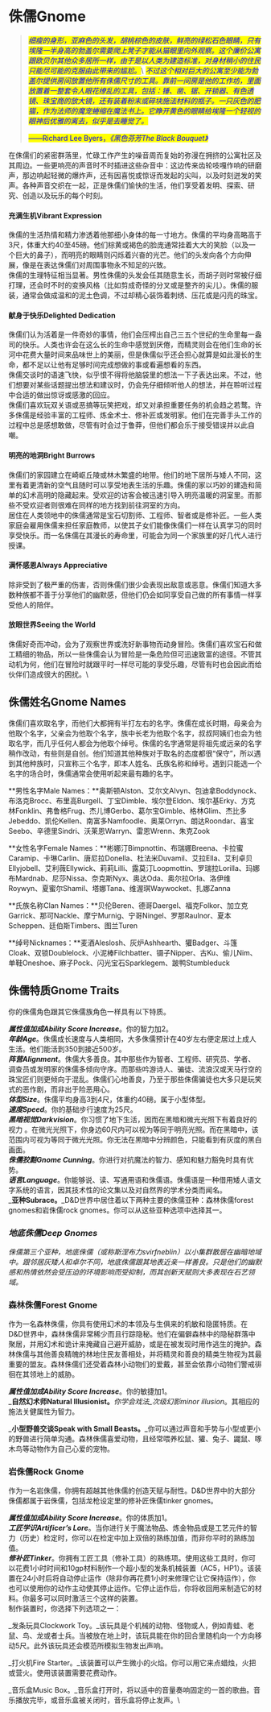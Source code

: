 # 侏儒Gnome

> &#x20;   _<mark style="color:blue;">细瘦的身形，亚麻色的头发，胡桃棕色的皮肤，鲜亮的绿松石色眼睛，只有埃隆一半身高的勃盖尔需要爬上凳子才能从猫眼里向外观察。这个廉价公寓跟欧贝尔其他众多居所一样，由于是以人类为建造标准，对身材稍小的住民只能尽可能的克服由此带来的尴尬。</mark>_\ <mark style="color:blue;"></mark>    <mark style="color:blue;"></mark>_<mark style="color:blue;">不过这个相对巨大的公寓至少能为勃盖尔提供房间放置他所有侏儒尺寸的工具。靠前一间房是他的工作坊，里面放置着一整套令人眼花缭乱的工具，包括：锤、凿、锯、开锁器、有色透镜、珠宝商的放大镜，还有装着粉末或碎块施法材料的瓶子。一只灰色的肥猫，作为法师的魔宠蜷缩在魔法书上。它睁开黄色的眼睛给埃隆一个轻视的眼神后优雅的离去，似乎是去睡觉了。</mark>_
>
> _<mark style="color:blue;">——</mark>_<mark style="color:blue;">Richard Lee Byers，</mark>_<mark style="color:blue;">《黑色芬芳The Black Bouquet》</mark>_

&#x20;   在侏儒们的紧密群落里，忙碌工作产生的噪音周而复始的弥漫在拥挤的公寓社区及其周边。一些更响亮的声音时不时插进这些杂音中：这边传来齿轮吱嘎作响的研磨声，那边响起轻微的爆炸声，还有因喜悦或惊讶而发起的尖叫，以及时刻迸发的笑声。各种声音交织在一起，正是侏儒们愉快的生活，他们享受着发明、探索、研究、创造以及玩乐的每个时刻。

#### **充满生机Vibrant Expression**

&#x20;   侏儒的生活热情和精力渗透着他那细小身体的每一寸地方。侏儒的平均身高略高于3尺，体重大约40至45磅。他们棕黄或褐色的脸庞通常挂着大大的笑脸（以及一个巨大的鼻子），而明亮的眼睛则闪烁着兴奋的光芒。他们的头发向各个方向伸展，像是在表达侏儒们对周围事物永不知足的兴致。\
&#x20;   侏儒的生理特征相当显著。男性侏儒的头发会任其随意生长，而胡子则时常被仔细打理，还会时不时的变换风格（比如剪成奇怪的分叉或是整齐的尖儿）。侏儒的服装，通常会做成温和的泥土色调，不过却精心装饰着刺绣、压花或是闪亮的珠宝。

#### **献身于快乐Delighted Dedication**

&#x20;   侏儒们认为活着是一件奇妙的事情，他们会压榨出自己三五个世纪的生命里每一盎司的快乐。人类也许会在这么长的生命中感觉到厌倦，而精灵则会在他们生命的长河中花费大量时间来品味世上的美丽，但是侏儒似乎还会担心就算是如此漫长的生命，都不足以让他有足够时间完成想做的事或看遍想看的东西。\
&#x20;   侏儒交谈时的语速飞快，似乎恨不得将他脑袋里的想法一下子表达出来。不过，他们想要对某些话题提出想法和建议时，仍会先仔细倾听他人的想法，并在聆听过程中合适的做出惊讶或感激的回应。\
&#x20;   侏儒们喜欢玩双关语或恶搞等玩笑把戏，却又对承担重要任务的机会趋之若鹜。许多侏儒是经验丰富的工程师、炼金术士、修补匠或发明家。他们在完善手头工作的过程中总是感想敢做，尽管有时会过于鲁莽，但他们都会乐于接受错误并以此自嘲。

#### **明亮的地洞Bright Burrows**

&#x20;   侏儒们的家园建立在崎岖丘陵或林木繁盛的地带。他们的地下居所与矮人不同，这里有着更清新的空气且随时可以享受地表生活的乐趣。侏儒的家以巧妙的建造和简单的幻术高明的隐藏起来。受欢迎的访客会被迅速引导入明亮温暖的洞室里。而那些不受欢迎者则很难在同样的地方找到前往洞室的方向。\
&#x20;  居住在人类领地中的侏儒通常是宝石切割师、工程师、智者或是修补匠。一些人类家庭会雇用侏儒来担任家庭教师，以使其子女们能像侏儒们一样在认真学习的同时享受快乐。而一名侏儒在其漫长的寿命里，可能会为同一个家族里的好几代人进行授课。

#### **满怀感恩Always Appreciative**

&#x20;   除非受到了极严重的伤害，否则侏儒们很少会表现出敌意或恶意。侏儒们知道大多数种族都不善于分享他们的幽默感，但他们仍会如同享受自己做的所有事情一样享受他人的陪伴。

#### **放眼世界Seeing the World**

&#x20;   侏儒好奇而冲动，会为了观察世界或洗好新事物而动身冒险。侏儒们喜欢宝石和做工精细的物品，所以一些侏儒会认为冒险是一条危险但可迅速致富的途径。不管其动机为何，他们在冒险时就跟平时一样尽可能的享受乐趣，尽管有时也会因此而给伙伴们造成很大的困扰。\


## **侏儒姓名Gnome Names**

&#x20;   侏儒们喜欢取名字，而他们大都拥有半打左右的名字。侏儒在成长时期，母亲会为他取个名字，父亲会为他取个名字，族中长老为他取个名字，叔叔阿姨们也会为他取名字，而几乎任何人都会为他取个绰号。侏儒的名字通常是将祖先或远亲的名字稍作改动，有些则是自创。他们知道其他种族对于取名的态度都很“保守”，所以遇到其他种族时，只宣称三个名字，即本人姓名、氏族名称和绰号。遇到只能选一个名字的场合时，侏儒通常会使用听起来最有趣的名字。&#x20;

**男性名字Male Names：**奥斯顿Alston、艾尔文Alvyn、包迪拿Boddynock、布洛克Brocc、布里高Burgell、丁宝Dimble、埃尔登Eldon、埃尔基Erky、方克林Fonklin、弗鲁格Frug、杰儿博Gerbo、葛尔宝Gimble、格林Glim、杰比多Jebeddo、凯伦Kellen、南富多Namfoodle、奥莱Orryn、朗达Roondar、喜宝Seebo、辛德里Sindri、沃莱恩Warryn、雷恩Wrenn、朱克Zook

**女性名字Female Names：**彬娜汀Bimpnottin、布瑞娜Breena、卡拉蜜Caramip、卡琳Carlin、唐尼拉Donella、杜法米Duvamil、艾拉Ella、艾利卓贝Ellyjobell、艾利薇Ellywick、莉莉Lilli、露莫汀Loopmottin、罗瑞拉Lorilla、玛娜布Mardnab、尼莎Nissa、奈克斯Nyx、奥达Oda、奥尔拉Orla、洛伊维Roywyn、夏蜜尔Shamil、塔娜Tana、维渥琪Waywocket、扎娜Zanna

**氏族名称Clan Names：**贝伦Beren、德哥Daergel、福克Folkor、加立克Garrick、那可Nackle、摩宁Murnig、宁哥Ningel、罗那Raulnor、夏本Scheppen、廷伯斯Timbers、图兰Turen

**绰号Nicknames：**麦酒Aleslosh、灰炉Ashhearth、獾Badger、斗篷Cloak、双锁Doublelock、小泥棒Filchbatter、镊子Nipper、古Ku、偷儿Nim、单鞋Oneshoe、麻子Pock、闪光宝石Sparklegem、跛鸭Stumbleduck

## **侏儒特质Gnome Traits**

&#x20;   你的侏儒角色跟其它侏儒族角色一样具有以下特质。

&#x20; _**属性值加成Ability Score Increase**_。你的智力加2。\
&#x20; _**年龄Age**_。侏儒成长速度与人类相同，大多侏儒预计在40岁左右便定居过上成人生活。他们能活到350到接近500岁。\
&#x20; _**阵营Alignment**_。侏儒大多善良。其中那些作为智者、工程师、研究员、学者、调查员或发明家的侏儒多倾向守序。而那些吟游诗人、骗徒、流浪汉或天马行空的珠宝匠们则更倾向于混乱。侏儒们心地善良，乃至于那些侏儒骗徒也大多只是玩笑式的恶作剧，而非出于险恶用心。\
&#x20; _**体型Size**_。侏儒平均身高3到4尺，体重约40磅。属于小型体型。\
&#x20; _**速度Speed**_。你的基础步行速度为25尺。\
&#x20; _**黑暗视觉Darkvision**_。你习惯了地下生活，因而在黑暗和微光光照下有着良好的视力 。在微光光照下，你身边60尺内可以视为等同于明亮光照。而在黑暗中，该范围内可视为等同于微光光照。你无法在黑暗中分辨颜色，只能看到有灰度的黑白画面。\
&#x20; _**侏儒狡黠Gnome Cunning**_。你进行对抗魔法的智力、感知和魅力豁免时具有优势。\
&#x20; _**语言Language**_。你能够说、读、写通用语和侏儒语。侏儒语是一种借用矮人语文字系统的语言，因其技术性的论文集以及对自然界的学术分类而闻名。\
&#x20; _**亚种Subrace。**_D\&D世界中居住着以下两种主要的侏儒亚种：森林侏儒forest gnomes和岩侏儒rock gnomes。你可以从这些亚种选项中选择其一。

### _**地底侏儒Deep Gnomes**_

&#x20;   _侏儒第三个亚种，地底侏儒（或称斯涅布力svirfneblin）以小集群散居在幽暗地域中。跟邻居灰矮人和卓尔不同，地底侏儒跟其地表近亲一样善良。只是他们的幽默感和热情依然会受压迫的环境影响而受抑制，而其创新天赋则大多表现在石艺领域。_

### **森林侏儒Forest Gnome**

&#x20;   作为一名森林侏儒，你具有使用幻术的本领及与生俱来的机敏和隐匿特质。在D\&D世界中，森林侏儒非常稀少而且行踪隐秘。他们在偏僻森林中的隐秘群落中聚居，并用幻术和诡计来掩藏自己避开威胁，或是在被发现时用作逃生的掩护。森林侏儒与其他善良精魄的林地住民友善相处，并将精灵和善良的精类生物视为其最重要的盟友。森林侏儒们还受着森林小动物们的爱戴，甚至会依靠小动物们警戒徘徊在其领地上的威胁。

&#x20; _**属性值加成Ability Score Increase**_。你的敏捷加1。\
&#x20; _**自然幻术师Natural Illusionist。**_你学会戏法_次级幻影minor illusion_。其相应的施法关健属性为智力。

&#x20; _**小型野兽交谈Speak with Small Beasts。**_你可以通过声音和手势与小型或更小的野兽进行简单沟通。森林侏儒喜爱动物，且经常喂养松鼠、獾、兔子、鼹鼠、啄木鸟等动物作为自己心爱的宠物。

### **岩侏儒Rock Gnome**

&#x20;   作为一名岩侏儒，你拥有超越其他侏儒的创造天赋与耐性。D\&D世界中的大部分侏儒都属于岩侏儒，包括龙枪设定里的修补匠侏儒tinker gnomes。

&#x20; _**属性值加成Ability Score Increase**_。你的体质加1。\
&#x20; _**工匠学识Artificer’s Lore**_。当你进行关于魔法物品、炼金物品或是工艺元件的智力（历史）检定时，你可以在检定中加上双倍的熟练加值，而非你平时的熟练加值。\
&#x20; _**修补匠Tinker**_。你拥有工匠工具（修补工具）的熟练项。使用这些工具时，你可以花费1小时时间和10gp材料制作一个超小型的发条机械装置（AC5，HP1）。该装置在24小时后将自动停止运作（除非你再花费1小时来修理它让它保持运作），你也可以使用你的动作主动使其停止运作。它停止运作后，你将收回用来制造它的材料。你最多可以同时激活三个这样的装置。\
&#x20; 制作装置时，你选择下列选项之一：

_发条玩具Clockwork Toy。_该玩具是个机械的动物、怪物或人，例如青蛙、老鼠、鸟、龙或者士兵。当被放在地上时，该玩具能在你的回合里随机向一个方向移动5尺。此外该玩具还会模范所模拟生物发出声响。

_打火机Fire Starter。_该装置可以产生微小的火焰。你可以用它来点蜡烛，火把或营火。使用该装置需要花费动作。

_音乐盒Music Box。_音乐盒打开时，将以适中的音量奏响固定的一首的歌曲。音乐播放完毕，或音乐盒被关闭时，音乐盒将停止发声。\
